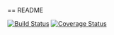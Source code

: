 == README

[![Build Status](https://travis-ci.org/RSid/used_cars.svg)](https://travis-ci.org/RSid/used_cars)
[![Coverage Status](https://img.shields.io/coveralls/RSid/used_cars.svg)](https://coveralls.io/r/RSid/used_cars)

